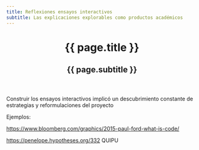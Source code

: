 ```yaml
---
title: Reflexiones ensayos interactivos
subtitle: Las explicaciones explorables como productos académicos
---
```


<header class="chapter-headers">
  <h1>{{ page.title }}</h1>
  <h2>{{ page.subtitle }}</h2>
</header>

Construir los ensayos interactivos implicó un descubrimiento constante de estrategias y reformulaciones del proyecto

Ejemplos:

https://www.bloomberg.com/graphics/2015-paul-ford-what-is-code/

https://penelope.hypotheses.org/332 QUIPU
